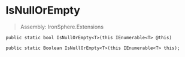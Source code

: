 ﻿

# IsNullOrEmpty

> Assembly: IronSphere.Extensions



```
public static bool IsNullOrEmpty<T>(this IEnumerable<T> @this)

public static Boolean IsNullOrEmpty<T>(this IEnumerable<T> this);
```